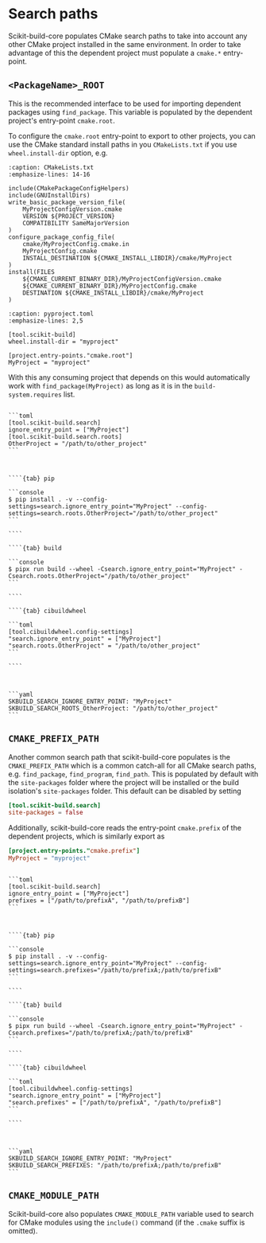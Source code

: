 # Search paths

Scikit-build-core populates CMake search paths to take into account any other
CMake project installed in the same environment. In order to take advantage of
this the dependent project must populate a `cmake.*` entry-point.

## `<PackageName>_ROOT`

This is the recommended interface to be used for importing dependent packages
using `find_package`. This variable is populated by the dependent project's
entry-point `cmake.root`.

To configure the `cmake.root` entry-point to export to other projects, you can
use the CMake standard install paths in you `CMakeLists.txt` if you use
`wheel.install-dir` option, e.g.

```{code-block} cmake
:caption: CMakeLists.txt
:emphasize-lines: 14-16

include(CMakePackageConfigHelpers)
include(GNUInstallDirs)
write_basic_package_version_file(
    MyProjectConfigVersion.cmake
    VERSION ${PROJECT_VERSION}
    COMPATIBILITY SameMajorVersion
)
configure_package_config_file(
    cmake/MyProjectConfig.cmake.in
    MyProjectConfig.cmake
    INSTALL_DESTINATION ${CMAKE_INSTALL_LIBDIR}/cmake/MyProject
)
install(FILES
    ${CMAKE_CURRENT_BINARY_DIR}/MyProjectConfigVersion.cmake
    ${CMAKE_CURRENT_BINARY_DIR}/MyProjectConfig.cmake
    DESTINATION ${CMAKE_INSTALL_LIBDIR}/cmake/MyProject
)
```

```{code-block} toml
:caption: pyproject.toml
:emphasize-lines: 2,5

[tool.scikit-build]
wheel.install-dir = "myproject"

[project.entry-points."cmake.root"]
MyProject = "myproject"
```

With this any consuming project that depends on this would automatically work
with `find_package(MyProject)` as long as it is in the `build-system.requires`
list.

````{tab} pyproject.toml

```toml
[tool.scikit-build.search]
ignore_entry_point = ["MyProject"]
[tool.scikit-build.search.roots]
OtherProject = "/path/to/other_project"
```

````

`````{tab} config-settings


````{tab} pip

```console
$ pip install . -v --config-settings=search.ignore_entry_point="MyProject" --config-settings=search.roots.OtherProject="/path/to/other_project"
```

````

````{tab} build

```console
$ pipx run build --wheel -Csearch.ignore_entry_point="MyProject" -Csearch.roots.OtherProject="/path/to/other_project"
```

````

````{tab} cibuildwheel

```toml
[tool.cibuildwheel.config-settings]
"search.ignore_entry_point" = ["MyProject"]
"search.roots.OtherProject" = "/path/to/other_project"
```

````

`````

````{tab} Environment


```yaml
SKBUILD_SEARCH_IGNORE_ENTRY_POINT: "MyProject"
SKBUILD_SEARCH_ROOTS_OtherProject: "/path/to/other_project"
```

````

## `CMAKE_PREFIX_PATH`

Another common search path that scikit-build-core populates is the
`CMAKE_PREFIX_PATH` which is a common catch-all for all CMake search paths, e.g.
`find_package`, `find_program`, `find_path`. This is populated by default with
the `site-packages` folder where the project will be installed or the build
isolation's `site-packages` folder. This default can be disabled by setting

```toml
[tool.scikit-build.search]
site-packages = false
```

Additionally, scikit-build-core reads the entry-point `cmake.prefix` of the
dependent projects, which is similarly export as

```toml
[project.entry-points."cmake.prefix"]
MyProject = "myproject"
```

````{tab} pyproject.toml

```toml
[tool.scikit-build.search]
ignore_entry_point = ["MyProject"]
prefixes = ["/path/to/prefixA", "/path/to/prefixB"]
```

````

`````{tab} config-settings


````{tab} pip

```console
$ pip install . -v --config-settings=search.ignore_entry_point="MyProject" --config-settings=search.prefixes="/path/to/prefixA;/path/to/prefixB"
```

````

````{tab} build

```console
$ pipx run build --wheel -Csearch.ignore_entry_point="MyProject" -Csearch.prefixes="/path/to/prefixA;/path/to/prefixB"
```

````

````{tab} cibuildwheel

```toml
[tool.cibuildwheel.config-settings]
"search.ignore_entry_point" = ["MyProject"]
"search.prefixes" = ["/path/to/prefixA", "/path/to/prefixB"]
```

````

`````

````{tab} Environment


```yaml
SKBUILD_SEARCH_IGNORE_ENTRY_POINT: "MyProject"
SKBUILD_SEARCH_PREFIXES: "/path/to/prefixA;/path/to/prefixB"
```

````

## `CMAKE_MODULE_PATH`

Scikit-build-core also populates `CMAKE_MODULE_PATH` variable used to search for
CMake modules using the `include()` command (if the `.cmake` suffix is omitted).

[`CMAKE_PREFIX_PATH`]: #cmake-prefix-path
